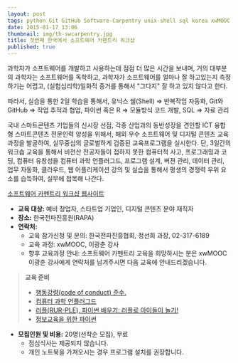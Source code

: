 ```yaml
---
layout: post
tags: python Git GitHub Software-Carpentry unix-shell sql korea xwMOOC
date: 2015-01-17 13:06
thumbnail: img/th-swcarpentry.jpg
title: 첫번째 한국에서 소프트웨어 카펜트리 워크샵
published: true
---
```


과학자가 소프트웨어를 개발하고 사용하는데 점점 더 많은 시간을 보내며, 거의 대부분의 과학자는 소프트웨어를 독학하고, 과학자가 소프트웨어를 얼마나 잘 하고있는지 측정하기는 어렵고, (실험심리학)일화적 증거를 통해서 "그다지" 잘 하고 있지 않다고 한다. 

따라서, 실습을 통한 2일 학습을 통해서, 유닉스 쉘(Shell) &rArr; 반복작업 자동화, Git와 GitHub &rArr; 작업 추적과 협업, 파이썬 혹은 R &rArr; 모듈방식 코드 개발, SQL &rArr; 자료 관리 

국내 스마트콘텐츠 기업들의 신시장 선점, 각종 산업과의 동반성장을 견인할 ICT 융합형 스마트콘텐츠 
전문인력 양성을 위해서, 해외 우수 소프트웨어 및 디지털 콘텐츠 교육과정을 발굴하여, 실무중심의 
글로벌하게 검증된 교육프로그램을 실시한다.
단, 3일간의 워크숍 교육을 통해서 비전산 전공자들이 접하지 못한 컴퓨터적 사고, 프로그래밍과 코딩, 컴퓨터 유창성을 컴퓨터 과학 언플러그드, 프로그램 설계, 버젼 관리, 데이터 관리, 업무 자동화, 클라우드, 웹 어플리케이션 강의 및 실습을 통해서
평생의 경쟁력 우위 요소를 습득하여, 실무에 접목해 나간다.

[소프트웨어 카펜트리 워크샵 웹사이트](http://statkclee.github.io/2015-02-25-seoul/)

- **교육 대상:** 예비 창업자, 스타트업 기업인, 디지털 콘텐츠 분야 재직자
- **장소:** 한국전파진흥원(RAPA) 
- **연락처:** 
    - 교육 참가신청 및 문의: 한국전파진흥협회, 정선희 과장, 02-317-6189 
    - 교육 과정: xwMOOC, 이광춘 강사
    - 향후 교육과정 안내: 소프트웨어 카펜트리 교육을 희망하시는 분은 xwMOOC 이광춘 강사에게 연락처를 남겨주시면 다음 교육에 안내드리겠습니다.  

> **교육 준비**
> 
> - [행동강령(code of conduct) 준수.](http://statkclee.github.io/xwmooc-sc/conduct.html)
> - [컴퓨터 과학 언플러그드](http://statkclee.github.io/csunplugged-md/csunplugged/)
> - [러플(RUR-PLE), 파이썬 배우기: 러플로 아이들이 놀기!](http://rur-ple.xwmooc.net/)
> - [정보교육을 위한 파이썬](http://python.xwmooc.net/)
 
- **모집인원 및 비용:** 20명(선착순 모집), 무료
    - 점심식사는 제공되지 않습니다.
    - 개인 노트북을 가져오시는 경우 프로그램 설치를 권장합니다.

